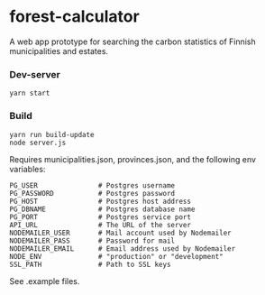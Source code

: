 # forest-calculator
A web app prototype for searching the carbon statistics of Finnish municipalities and estates. 

### Dev-server
    yarn start

### Build
    yarn run build-update
    node server.js
 
Requires municipalities.json, provinces.json, and the following env variables:

    PG_USER               # Postgres username
    PG_PASSWORD           # Postgres password
    PG_HOST               # Postgres host address
    PG_DBNAME             # Postgres database name
    PG_PORT               # Postgres service port
    API_URL               # The URL of the server
    NODEMAILER_USER       # Mail account used by Nodemailer
    NODEMAILER_PASS       # Password for mail
    NODEMAILER_EMAIL      # Email address used by Nodemailer
    NODE_ENV              # "production" or "development"
    SSL_PATH              # Path to SSL keys
  
See .example files.
